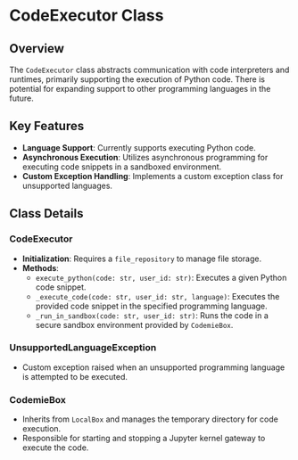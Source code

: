 # CodeExecutor Class

## Overview
The `CodeExecutor` class abstracts communication with code interpreters and runtimes, primarily supporting the execution of Python code. There is potential for expanding support to other programming languages in the future.

## Key Features
- **Language Support**: Currently supports executing Python code.
- **Asynchronous Execution**: Utilizes asynchronous programming for executing code snippets in a sandboxed environment.
- **Custom Exception Handling**: Implements a custom exception class for unsupported languages.

## Class Details
### CodeExecutor
- **Initialization**: Requires a `file_repository` to manage file storage.
- **Methods**:
  - `execute_python(code: str, user_id: str)`: Executes a given Python code snippet.
  - `_execute_code(code: str, user_id: str, language)`: Executes the provided code snippet in the specified programming language.
  - `_run_in_sandbox(code: str, user_id: str)`: Runs the code in a secure sandbox environment provided by `CodemieBox`.

### UnsupportedLanguageException
- Custom exception raised when an unsupported programming language is attempted to be executed.

### CodemieBox
- Inherits from `LocalBox` and manages the temporary directory for code execution.
- Responsible for starting and stopping a Jupyter kernel gateway to execute the code.